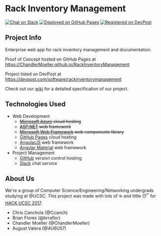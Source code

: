 # Rack Inventory Management

[![Chat on Slack](https://img.shields.io/badge/chat%20on-Slack-green.svg)](https://hackucsc2017.slack.com)
[![Deployed on GitHub Pages](https://img.shields.io/badge/deployed%20on-GitHub%20Pages-blue.svg)](https://rackin.azurewebsites.net)
[![Registered on DevPost](https://img.shields.io/badge/registered%20on-DevPost-lightgrey.svg)](https://devpost.com/software/rackinventorymanagement)

## Project Info

Enterprise web app for rack inventory management and documentation.

Proof of Concept hosted on GitHub Pages at https://ChandlerMoeller.github.io/RackInventoryManagement

Project listed on DevPost at https://devpost.com/software/rackinventorymanagement

Check out our [wiki](../../wiki) for a detailed specification of our project.

## Technologies Used

- Web Development
    - ~~[Microsoft Azure](https://azure.microsoft.com) cloud hosting~~
    - ~~[ASP.NET](https://www.asp.net) web framework~~
    - ~~[Microsoft Web Framework](getmwf.com) web components library~~
    - [GitHub Pages](https://pages.github.com) cloud hosting
    - [AngularJS](https://angularjs.org) web framework
    - [Angular Material](https://material.angularjs.org) web framework
- Project Management
    - [GitHub](https://github.com) version control hosting
    - [Slack](https://slack.com) chat service

## About Us

We're a group of Computer Science/Engineering/Networking undergrads studying at @UCSC. This project was made with lots of :coffee: and little :sleeping: for [HACK UCSC 2017](https://hackucsc.com).

- Chris Canchola (@Ccanch)
- Brian Flores (@brraflor)
- Chandler Moeller (@ChandlerMoeller)
- August Valera (@4U6U57)
